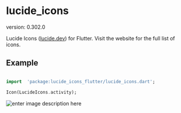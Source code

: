 
# lucide_icons

version: 0.302.0

  

Lucide Icons ([lucide.dev](https://lucide.dev)) for Flutter. Visit the website for the full list of icons.

  

## Example

```dart

import  'package:lucide_icons_flutter/lucide_icons.dart';

Icon(LucideIcons.activity);

```

  ![enter image description here](https://i.imgur.com/iopbEUh.png)